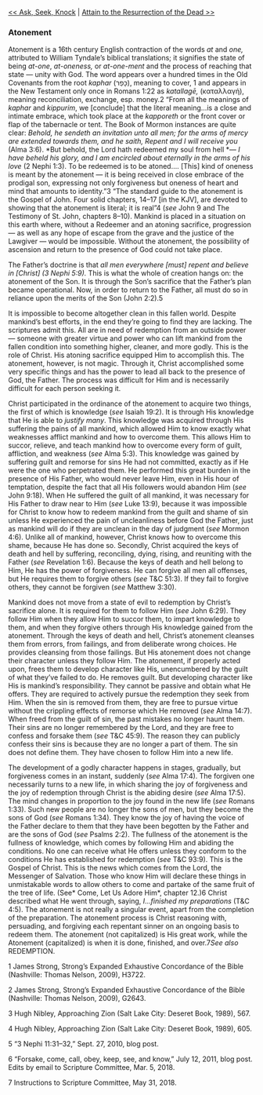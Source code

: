 [<< Ask, Seek, Knock](Ask,%20Seek,%20Knock)  |  [Attain to the Resurrection of the Dead >>](Attain%20to%20the%20Resurrection%20of%20the%20Dead)

### Atonement
Atonement is a 16th century English contraction of the words *at* and *one,* attributed to William Tyndale’s biblical translations; it signifies the state of being *at*-*one*, *at*-*oneness,* or *at*-*one-ment* and the process of reaching that state — unity with God. The word appears over a hundred times in the Old Covenants from the root *kaphar* (כָּפַר), meaning to cover, 1 and appears in the New Testament only once in Romans 1:22 as *katallagē,* (καταλλαγή), meaning reconciliation, exchange, esp. money.2 “From all the meanings of *kaphar* and *kippurim*, we [conclude] that the literal meaning…is a close and intimate embrace, which took place at the *kapporeth* or the front cover or flap of the tabernacle or tent. The Book of Mormon instances are quite clear: *Behold, he sendeth an invitation unto all men; for the arms of mercy are extended towards them, and he saith, Repent and I will receive you* (Alma 3:6). *But behold, the Lord hath redeemed my soul from hell *— *I have beheld his glory, and I am encircled about eternally in the arms of his love* (2 Nephi 1:3). To be redeemed is to be atoned…. [This] kind of oneness is meant by the atonement — it is being received in close embrace of the prodigal son, expressing not only forgiveness but oneness of heart and mind that amounts to identity.”3 “The standard guide to the atonement is the Gospel of John. Four solid chapters, 14–17 [in the KJV], are devoted to showing that the atonement is literal; it is real”4 (*see* John 9 and The Testimony of St. John, chapters 8–10). Mankind is placed in a situation on this earth where, without a Redeemer and an atoning sacrifice, progression — as well as any hope of escape from the grave and the justice of the Lawgiver — would be impossible. Without the atonement, the possibility of ascension and return to the presence of God could not take place.

The Father’s doctrine is that *all men everywhere [must] repent and believe in [Christ] *(3 Nephi 5:9)*.* This is what the whole of creation hangs on: the atonement of the Son. It is through the Son’s sacrifice that the Father’s plan became operational. Now, in order to return to the Father, all must do so in reliance upon the merits of the Son (John 2:2).5

It is impossible to become altogether clean in this fallen world. Despite mankind’s best efforts, in the end they’re going to find they are lacking. The scriptures admit this. All are in need of redemption from an outside power — someone with greater virtue and power who can lift mankind from the fallen condition into something higher, cleaner, and more godly. This is the role of Christ. His atoning sacrifice equipped Him to accomplish this. The atonement, however, is not magic. Through it, Christ accomplished some very specific things and has the power to lead all back to the presence of God, the Father. The process was difficult for Him and is necessarily difficult for each person seeking it.

Christ participated in the ordinance of the atonement to acquire two things, the first of which is knowledge (*see* Isaiah 19:2). It is through His knowledge that He is able to *justify many*. This knowledge was acquired through His suffering the pains of all mankind, which allowed Him to know exactly what weaknesses afflict mankind and how to overcome them. This allows Him to succor, relieve, and teach mankind how to overcome every form of guilt, affliction, and weakness (*see* Alma 5:3). This knowledge was gained by suffering guilt and remorse for sins He had not committed, exactly as if He were the one who perpetrated them. He performed this great burden in the presence of His Father, who would never leave Him, even in His hour of temptation, despite the fact that all His followers would abandon Him (*see* John 9:18). When He suffered the guilt of all mankind, it was necessary for His Father to draw near to Him (*see* Luke 13:9), because it was impossible for Christ to know how to redeem mankind from the guilt and shame of sin unless He experienced the pain of uncleanliness before God the Father, just as mankind will do if they are unclean in the day of judgment (*see* Mormon 4:6). Unlike all of mankind, however, Christ knows how to overcome this shame, because He has done so. Secondly, Christ acquired the keys of death and hell by suffering, reconciling, dying, rising, and reuniting with the Father (*see* Revelation 1:6). Because the keys of death and hell belong to Him, He has the power of forgiveness. He can forgive all men all offenses, but He requires them to forgive others (*see* T&C 51:3). If they fail to forgive others, they cannot be forgiven (*see* Matthew 3:30).

Mankind does not move from a state of evil to redemption by Christ’s sacrifice alone. It is required for them to follow Him (*see* John 6:29). They follow Him when they allow Him to succor them, to impart knowledge to them, and when they forgive others through His knowledge gained from the atonement. Through the keys of death and hell, Christ’s atonement cleanses them from errors, from failings, and from deliberate wrong choices. He provides cleansing from those failings. But His atonement does not change their character unless they follow Him. The atonement, if properly acted upon, frees them to develop character like His, unencumbered by the guilt of what they’ve failed to do. He removes guilt. But developing character like His is mankind’s responsibility. They cannot be passive and obtain what He offers. They are required to actively pursue the redemption they seek from Him. When the sin is removed from them, they are free to pursue virtue without the crippling effects of remorse which He removed (*see* Alma 14:7). When freed from the guilt of sin, the past mistakes no longer haunt them. Their sins are no longer remembered by the Lord, and they are free to confess and forsake them (*see* T&C 45:9). The reason they can publicly confess their sins is because they are no longer a part of them. The sin does not define them. They have chosen to follow Him into a new life.

The development of a godly character happens in stages, gradually, but forgiveness comes in an instant, suddenly (*see* Alma 17:4). The forgiven one necessarily turns to a new life, in which sharing the joy of forgiveness and the joy of redemption through Christ is the abiding desire (*see* Alma 17:5). The mind changes in proportion to the joy found in the new life (*see* Romans 1:33). Such new people are no longer the sons of men, but they become the sons of God (*see* Romans 1:34). They know the joy of having the voice of the Father declare to them that they have been begotten by the Father and are the sons of God (*see* Psalms 2:2). The fullness of the atonement is the fullness of knowledge, which comes by following Him and abiding the conditions. No one can receive what He offers unless they conform to the conditions He has established for redemption (*see* T&C 93:9). This is the Gospel of Christ. This is the news which comes from the Lord, the Messenger of Salvation. Those who know Him will declare these things in unmistakable words to allow others to come and partake of the same fruit of the tree of life. (See* Come, Let Us Adore Him*, chapter 12.)6 Christ described what He went through, saying, *I*…*finished my preparations* (T&C 4:5). The atonement is not really a singular event, apart from the completion of the preparation. The atonement process is Christ reasoning with, persuading, and forgiving each repentant sinner on an ongoing basis to redeem them. The atonement (not capitalized) is His great work, while the Atonement (capitalized) is when it is done, finished, and over.7*See also* REDEMPTION.



1 James Strong, Strong’s Expanded Exhaustive Concordance of the Bible (Nashville: Thomas Nelson, 2009), H3722.


2 James Strong, Strong’s Expanded Exhaustive Concordance of the Bible (Nashville: Thomas Nelson, 2009), G2643.


3 Hugh Nibley, Approaching Zion (Salt Lake City: Deseret Book, 1989), 567.


4 Hugh Nibley, Approaching Zion (Salt Lake City: Deseret Book, 1989), 605.


5 “3 Nephi 11:31–32,” Sept. 27, 2010, blog post.


6 “Forsake, come, call, obey, keep, see, and know,” July 12, 2011, blog post. Edits by email to Scripture Committee, Mar. 5, 2018.


7 Instructions to Scripture Committee, May 31, 2018.